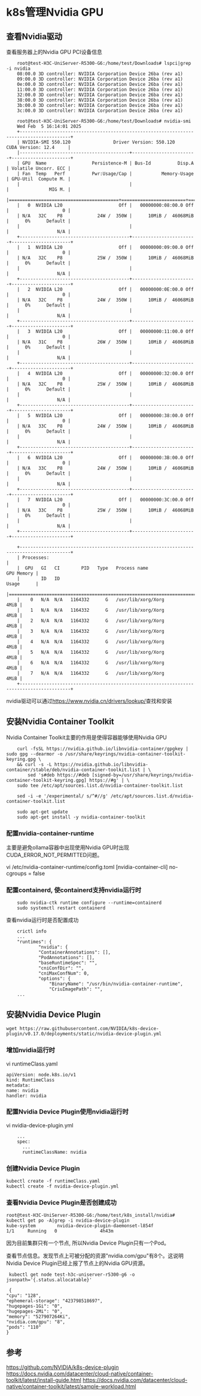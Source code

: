 # k8s管理Nvidia GPU

## 查看Nvidia驱动

查看服务器上的Nvidia GPU PCI设备信息

        root@test-H3C-UniServer-R5300-G6:/home/test/Downloads# lspci|grep -i nvidia
        08:00.0 3D controller: NVIDIA Corporation Device 26ba (rev a1)
        09:00.0 3D controller: NVIDIA Corporation Device 26ba (rev a1)
        0e:00.0 3D controller: NVIDIA Corporation Device 26ba (rev a1)
        11:00.0 3D controller: NVIDIA Corporation Device 26ba (rev a1)
        32:00.0 3D controller: NVIDIA Corporation Device 26ba (rev a1)
        38:00.0 3D controller: NVIDIA Corporation Device 26ba (rev a1)
        3b:00.0 3D controller: NVIDIA Corporation Device 26ba (rev a1)
        3c:00.0 3D controller: NVIDIA Corporation Device 26ba (rev a1)

        root@test-H3C-UniServer-R5300-G6:/home/test/Downloads# nvidia-smi
        Wed Feb  5 16:14:01 2025
        +-----------------------------------------------------------------------------------------+
        | NVIDIA-SMI 550.120                Driver Version: 550.120        CUDA Version: 12.4     |
        |-----------------------------------------+------------------------+----------------------+
        | GPU  Name                 Persistence-M | Bus-Id          Disp.A | Volatile Uncorr. ECC |
        | Fan  Temp   Perf          Pwr:Usage/Cap |           Memory-Usage | GPU-Util  Compute M. |
        |                                         |                        |               MIG M. |
        |=========================================+========================+======================|
        |   0  NVIDIA L20                     Off |   00000000:08:00.0 Off |                    0 |
        | N/A   32C    P8             24W /  350W |      10MiB /  46068MiB |      0%      Default |
        |                                         |                        |                  N/A |
        +-----------------------------------------+------------------------+----------------------+
        |   1  NVIDIA L20                     Off |   00000000:09:00.0 Off |                    0 |
        | N/A   32C    P8             25W /  350W |      10MiB /  46068MiB |      0%      Default |
        |                                         |                        |                  N/A |
        +-----------------------------------------+------------------------+----------------------+
        |   2  NVIDIA L20                     Off |   00000000:0E:00.0 Off |                    0 |
        | N/A   32C    P8             24W /  350W |      10MiB /  46068MiB |      0%      Default |
        |                                         |                        |                  N/A |
        +-----------------------------------------+------------------------+----------------------+
        |   3  NVIDIA L20                     Off |   00000000:11:00.0 Off |                    0 |
        | N/A   31C    P8             26W /  350W |      10MiB /  46068MiB |      0%      Default |
        |                                         |                        |                  N/A |
        +-----------------------------------------+------------------------+----------------------+
        |   4  NVIDIA L20                     Off |   00000000:32:00.0 Off |                    0 |
        | N/A   32C    P8             25W /  350W |      10MiB /  46068MiB |      0%      Default |
        |                                         |                        |                  N/A |
        +-----------------------------------------+------------------------+----------------------+
        |   5  NVIDIA L20                     Off |   00000000:38:00.0 Off |                    0 |
        | N/A   33C    P8             24W /  350W |      10MiB /  46068MiB |      0%      Default |
        |                                         |                        |                  N/A |
        +-----------------------------------------+------------------------+----------------------+
        |   6  NVIDIA L20                     Off |   00000000:3B:00.0 Off |                    0 |
        | N/A   33C    P8             24W /  350W |      10MiB /  46068MiB |      0%      Default |
        |                                         |                        |                  N/A |
        +-----------------------------------------+------------------------+----------------------+
        |   7  NVIDIA L20                     Off |   00000000:3C:00.0 Off |                    0 |
        | N/A   33C    P8             25W /  350W |      10MiB /  46068MiB |      0%      Default |
        |                                         |                        |                  N/A |
        +-----------------------------------------+------------------------+----------------------+

        +-----------------------------------------------------------------------------------------+
        | Processes:                                                                              |
        |  GPU   GI   CI        PID   Type   Process name                              GPU Memory |
        |        ID   ID                                                               Usage      |
        |=========================================================================================|
        |    0   N/A  N/A   1164332      G   /usr/lib/xorg/Xorg                              4MiB |
        |    1   N/A  N/A   1164332      G   /usr/lib/xorg/Xorg                              4MiB |
        |    2   N/A  N/A   1164332      G   /usr/lib/xorg/Xorg                              4MiB |
        |    3   N/A  N/A   1164332      G   /usr/lib/xorg/Xorg                              4MiB |
        |    4   N/A  N/A   1164332      G   /usr/lib/xorg/Xorg                              4MiB |
        |    5   N/A  N/A   1164332      G   /usr/lib/xorg/Xorg                              4MiB |
        |    6   N/A  N/A   1164332      G   /usr/lib/xorg/Xorg                              4MiB |
        |    7   N/A  N/A   1164332      G   /usr/lib/xorg/Xorg                              4MiB |
        +-----------------------------------------------------------------------------------------+

nvidia驱动可以通过<https://www.nvidia.cn/drivers/lookup/>查找和安装

## 安装Nvidia Container Toolkit

Nvidia Container Toolkit主要的作用是使得容器能够使用Nvidia GPU

        curl -fsSL https://nvidia.github.io/libnvidia-container/gpgkey | sudo gpg --dearmor -o /usr/share/keyrings/nvidia-container-toolkit-keyring.gpg \
        && curl -s -L https://nvidia.github.io/libnvidia-container/stable/deb/nvidia-container-toolkit.list | \
            sed 's#deb https://#deb [signed-by=/usr/share/keyrings/nvidia-container-toolkit-keyring.gpg] https://#g' | \
        sudo tee /etc/apt/sources.list.d/nvidia-container-toolkit.list

        sed -i -e '/experimental/ s/^#//g' /etc/apt/sources.list.d/nvidia-container-toolkit.list

        sudo apt-get update
        sudo apt-get install -y nvidia-container-toolkit

### 配置nvidia-container-runtime

主要是避免ollama容器中出现使用Nvidia GPU时出现CUDA_ERROR_NOT_PERMITTED问题。

vi /etc/nvidia-container-runtime/config.toml
[nvidia-container-cli]
no-cgroups = false

### 配置containerd, 使containerd支持nvidia运行时

        sudo nvidia-ctk runtime configure --runtime=containerd
        sudo systemctl restart containerd

查看nvidia运行时是否配置成功

        crictl info
        ...
        "runtimes": {
                "nvidia": {
                "ContainerAnnotations": [],
                "PodAnnotations": [],
                "baseRuntimeSpec": "",
                "cniConfDir": "",
                "cniMaxConfNum": 0,
                "options": {
                    "BinaryName": "/usr/bin/nvidia-container-runtime",
                    "CriuImagePath": "",
        ...

## 安装Nvidia Device Plugin

    wget https://raw.githubusercontent.com/NVIDIA/k8s-device-plugin/v0.17.0/deployments/static/nvidia-device-plugin.yml
    
### 增加nvidia运行时

vi runtimeClass.yaml

    apiVersion: node.k8s.io/v1
    kind: RuntimeClass
    metadata:
    name: nvidia
    handler: nvidia

### 配置Nvidia Device Plugin使用nvidia运行时  

vi nvidia-device-plugin.yml

        ...
        spec:
          ...
          runtimeClassName: nvidia

### 创建Nvidia Device Plugin

    kubectl create -f runtimeClass.yaml
    kubectl create -f nvidia-device-plugin.yml

### 查看Nvidia Device Plugin是否创建成功

    root@test-H3C-UniServer-R5300-G6:/home/test/k8s_install/nvidia# kubectl get po -A|grep -i nvidia-device-plugin
    kube-system        nvidia-device-plugin-daemonset-l854f                  1/1     Running   0                4h43m

因为目前集群只有一个节点, 所以Nvidia Device Plugin只有一个Pod。

查看节点信息。发现节点上可被分配的资源"nvidia.com/gpu"有8个。这说明Nvidia Device Plugin已经上报了节点上的Nvidia GPU资源。

     kubectl get node test-h3c-uniserver-r5300-g6 -o jsonpath='{.status.allocatable}'

     {
    "cpu": "128",
    "ephemeral-storage": "423798518697",
    "hugepages-1Gi": "0",
    "hugepages-2Mi": "0",
    "memory": "527907264Ki",
    "nvidia.com/gpu": "8",
    "pods": "110"
    }

## 参考

<https://github.com/NVIDIA/k8s-device-plugin>
<https://docs.nvidia.com/datacenter/cloud-native/container-toolkit/latest/install-guide.html>
<https://docs.nvidia.com/datacenter/cloud-native/container-toolkit/latest/sample-workload.html>

